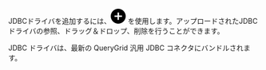 JDBCドライバを追加するには、![""](Images/ebt1659745488877.svg) を使用します。アップロードされたJDBCドライバの参照、ドラッグ＆ドロップ、削除を行うことができます。

JDBC ドライバは、最新の QueryGrid 汎用 JDBC コネクタにバンドルされます。
